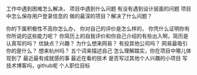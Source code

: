 工作中遇到困难怎么解决，
项目中遇到什么问题
有没有遇到设计层面的问题
项目中怎么保存用户登录信息的
做的最深的项目？解决了什么问题？



你的下属积极性不高你怎么办，
你对自己的评价是怎么样的，
你凭什么证明你有你所说的这些能力呢？
你简历上的自我评价和你自己介绍的有些出入啊，简历是认真写的吗？
 优缺点？兴趣？
 为什么想来网易？
有投其他公司吗？
网易最吸引你的是什么？
想来杭州吗？ 
五个词来描述自己
怎么理解踏实，你在项目中哪儿体现到了
最近最有成就感的事
最近在看的技术
是否写过其他个人兴趣的小项目
写技术博客吗，github呢
个人职位目标
